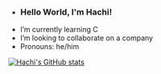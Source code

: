 - ###  Hello World, I'm Hachi!
-  I’m currently learning C
-  I’m looking to collaborate on a company
-  Pronouns: he/him

[![Hachi's GitHub stats](https://github-readme-stats.vercel.app/api?username=hachlil)](https://github.com/hachlil/github-readme-stats)

